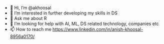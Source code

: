 - 👋 Hi, I’m @akhoosal
- 👀 I’m interested in further developing my skills in DS
- 💬 Ask me about R
- 🤔 I’m looking for help with AI, ML, DS related technology, companies etc
- 📫 How to reach me https://www.linkedin.com/in/anish-khoosal-8956a0170/
